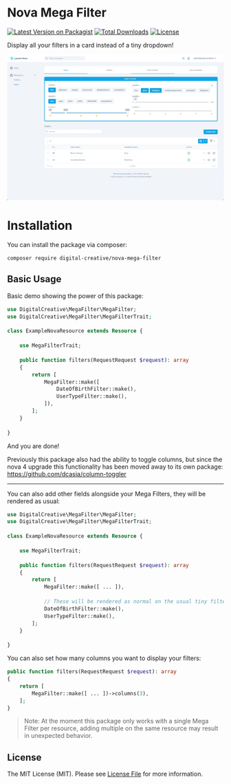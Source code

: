 # Nova Mega Filter

[![Latest Version on Packagist](https://img.shields.io/packagist/v/digital-creative/nova-mega-filter)](https://packagist.org/packages/digital-creative/nova-mega-filter)
[![Total Downloads](https://img.shields.io/packagist/dt/digital-creative/nova-mega-filter)](https://packagist.org/packages/digital-creative/nova-mega-filter)
[![License](https://img.shields.io/packagist/l/digital-creative/nova-mega-filter)](https://github.com/dcasia/nova-mega-filter/blob/master/LICENSE)

Display all your filters in a card instead of a tiny dropdown!

<picture>
  <source media="(prefers-color-scheme: dark)" srcset="https://raw.githubusercontent.com/dcasia/nova-mega-filter/main/screenshots/dark.png">
  <img alt="Nova Mega Filter in Action" src="https://raw.githubusercontent.com/dcasia/nova-mega-filter/main/screenshots/light.png">
</picture>

# Installation

You can install the package via composer:

```shell
composer require digital-creative/nova-mega-filter
```

## Basic Usage

Basic demo showing the power of this package:

```php
use DigitalCreative\MegaFilter\MegaFilter;
use DigitalCreative\MegaFilter\MegaFilterTrait;

class ExampleNovaResource extends Resource {

    use MegaFilterTrait;

    public function filters(RequestRequest $request): array
    {
        return [
            MegaFilter::make([
                DateOfBirthFilter::make(),
                UserTypeFilter::make(),
            ]),
        ];
    }

}
```

And you are done!

Previously this package also had the ability to toggle columns, but since the nova 4 upgrade this functionality has been
moved away to its own package: https://github.com/dcasia/column-toggler

---

You can also add other fields alongside your Mega Filters, they will be rendered as usual:

```php
use DigitalCreative\MegaFilter\MegaFilter;
use DigitalCreative\MegaFilter\MegaFilterTrait;

class ExampleNovaResource extends Resource {

    use MegaFilterTrait;

    public function filters(RequestRequest $request): array
    {
        return [
            MegaFilter::make([ ... ]),
            
            // These will be rendered as normal on the usual tiny filter dropdown
            DateOfBirthFilter::make(),
            UserTypeFilter::make(),
        ];
    }

}
```

You can also set how many columns you want to display your filters:

```php
public function filters(RequestRequest $request): array
{
    return [
        MegaFilter::make([ ... ])->columns(3),
    ];
}
```

> Note: At the moment this package only works with a single Mega Filter per resource, adding multiple on the same resource may result in unexpected behavior.

## License

The MIT License (MIT). Please see [License File](https://raw.githubusercontent.com/dcasia/nova-mega-filter/master/LICENSE) for more information.
